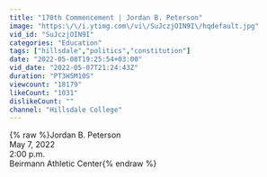 ```yaml
---
title: "170th Commencement | Jordan B. Peterson"
image: "https:\/\/i.ytimg.com\/vi\/SuJczjOIN9I\/hqdefault.jpg"
vid_id: "SuJczjOIN9I"
categories: "Education"
tags: ["hillsdale","politics","constitution"]
date: "2022-05-08T19:25:54+03:00"
vid_date: "2022-05-07T21:24:43Z"
duration: "PT3H5M10S"
viewcount: "18179"
likeCount: "1031"
dislikeCount: ""
channel: "Hillsdale College"
---
```

{% raw %}Jordan B. Peterson<br />May 7, 2022<br />2:00 p.m. <br />Beirmann Athletic Center{% endraw %}

